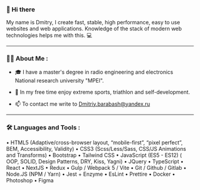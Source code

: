 ### :wave: Hi there 

My name is Dmitry, I create fast, stable, high performance, easy to use websites and web applications. Knowledge of the stack of modern web technologies helps me with this. :computer:

---
### :man_technologist: About Me :

- :mortar_board: I have a master's degree in radio engineering and electronics National research university "MPEI".

- :triangular_flag_on_post: In my free time enjoy extreme sports, triathlon and self-development.

- :mailbox: To contact me write to Dmitriy.barabash@yandex.ru

---

### :hammer_and_wrench: Languages and Tools :

• HTML5 (Adaptive/cross-browser layout, “mobile-first”, “pixel perfect”, BEM, Accessibility, Validity)
• CSS3 (Scss/Less/Sass, CSS/JS Animations and Transforms)
• Bootstrap
• Tailwind CSS
• JavaScript (ES5 - ES12) ( ООP, SOLID, Design Patterns, DRY, Kiss, Yagni)
• JQuery
• TypeScript
• React
• NextJS
• Redux
• Gulp / Webpack 5 / Vite
• Git / Github / Gitlab
• Node.JS (NPM / Yarn)
• Jest + Enzyme
• EsLint
• Prettire
• Docker
• Photoshop
• Figma



